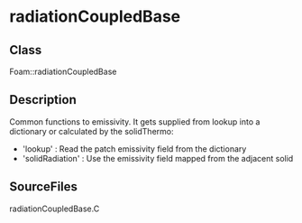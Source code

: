 # radiationCoupledBase 
## Class
Foam::radiationCoupledBase

## Description
Common functions to emissivity. It gets supplied from lookup into a
dictionary or calculated by the solidThermo:

- 'lookup' : Read the patch emissivity field from the dictionary
- 'solidRadiation' : Use the emissivity field mapped from the adjacent solid

## SourceFiles
radiationCoupledBase.C

